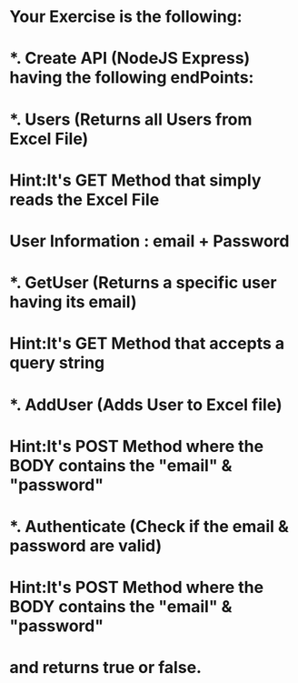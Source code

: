 # Your Exercise is the following:

 # *. Create API (NodeJS Express) having the following endPoints:
#    *. Users   (Returns all Users from Excel File) 
  #    Hint:It's GET Method that simply reads the Excel File
   #        User Information : email + Password
 
  # *. GetUser (Returns a specific user having its email)
   #   Hint:It's GET Method that accepts a query string

   # *. AddUser (Adds User to Excel file)
   #  Hint:It's POST Method where the BODY contains the "email" & "password"

   # *. Authenticate (Check if the email & password are valid)
   # Hint:It's POST Method where the BODY contains the "email" & "password"
   #        and returns true or false.